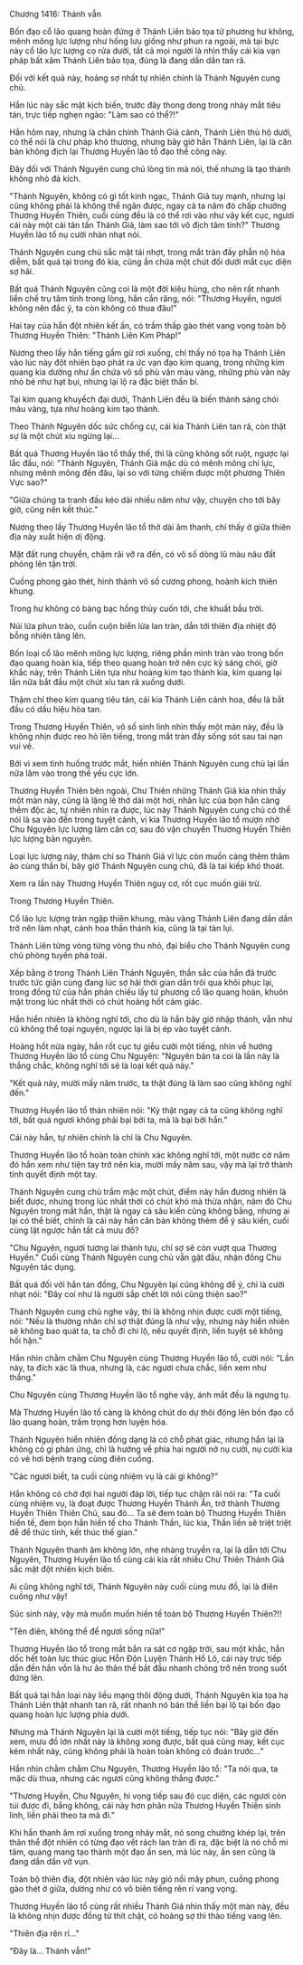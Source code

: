 




Chương 1416: Thánh vẫn


Bốn đạo cổ lão quang hoàn đứng ở Thánh Liên bảo tọa tứ phương hư không, mênh mông lực lượng như hồng lưu giống như phun ra ngoài, mà tại bực này cổ lão lực lượng cọ rửa dưới, tất cả mọi người là nhìn thấy cái kia vạn pháp bất xâm Thánh Liên bảo tọa, đúng là đang dần dần tan rã.

Đối với kết quả này, hoảng sợ nhất tự nhiên chính là Thánh Nguyên cung chủ.

Hắn lúc này sắc mặt kịch biến, trước đây thong dong trong nháy mắt tiêu tán, trực tiếp nghẹn ngào: "Làm sao có thể?!"

Hắn hôm nay, nhưng là chân chính Thánh Giả cảnh, Thánh Liên thủ hộ dưới, có thể nói là chư pháp khó thương, nhưng bây giờ hắn Thánh Liên, lại là căn bản không địch lại Thương Huyền lão tổ đạo thế công này.

Đây đối với Thánh Nguyên cung chủ lòng tin mà nói, thế nhưng là tạo thành không nhỏ đả kích.

"Thánh Nguyên, không có gì tốt kinh ngạc, Thánh Giả tuy mạnh, nhưng lại cũng không phải là không thể ngăn được, ngay cả ta năm đó chấp chưởng Thương Huyền Thiên, cuối cùng đều là có thể rơi vào như vậy kết cục, ngươi cái này một cái tân tấn Thánh Giả, làm sao tới vô địch tâm tính?" Thương Huyền lão tổ nụ cười nhàn nhạt nói.

Thánh Nguyên cung chủ sắc mặt tái nhợt, trong mắt tràn đầy phẫn nộ hỏa diễm, bất quá tại trong đó kia, cũng ẩn chứa một chút đối dưới mắt cục diện sợ hãi.

Bất quá Thánh Nguyên cũng coi là một đời kiêu hùng, cho nên rất nhanh liền chế trụ tâm tình trong lòng, hắn cắn răng, nói: "Thương Huyền, ngươi không nên đắc ý, ta còn không có thua đâu!"

Hai tay của hắn đột nhiên kết ấn, có trầm thấp gào thét vang vọng toàn bộ Thương Huyền Thiên: "Thánh Liên Kim Pháp!"

Nương theo lấy hắn tiếng gầm gừ rơi xuống, chỉ thấy nó tọa hạ Thánh Liên vào lúc này đột nhiên bạo phát ra ức vạn đạo kim quang, trong những kim quang kia dường như ẩn chứa vô số phù văn màu vàng, những phù văn này nhỏ bé như hạt bụi, nhưng lại lộ ra đặc biệt thần bí.

Tại kim quang khuyếch đại dưới, Thánh Liên đều là biến thành sáng chói màu vàng, tựa như hoàng kim tạo thành.

Theo Thánh Nguyên dốc sức chống cự, cái kia Thánh Liên tan rã, còn thật sự là một chút xíu ngừng lại...

Bất quá Thương Huyền lão tổ thấy thế, thì là cũng không sốt ruột, ngược lại lắc đầu, nói: "Thánh Nguyên, Thánh Giả mặc dù có mênh mông chi lực, nhưng mênh mông đến đâu, lại so với từng chiếm được một phương Thiên Vực sao?"

"Giữa chúng ta tranh đấu kéo dài nhiều năm như vậy, chuyện cho tới bây giờ, cũng nên kết thúc."

Nương theo lấy Thương Huyền lão tổ thở dài âm thanh, chỉ thấy ở giữa thiên địa này xuất hiện dị động.

Mặt đất rung chuyển, chậm rãi vỡ ra đến, có vô số dòng lũ màu nâu đất phóng lên tận trời.

Cuồng phong gào thét, hình thành vô số cương phong, hoành kích thiên khung.

Trong hư không có bàng bạc hồng thủy cuốn tới, che khuất bầu trời.

Núi lửa phun trào, cuồn cuộn biển lửa lan tràn, dẫn tới thiên địa nhiệt độ bỗng nhiên tăng lên.

Bốn loại cổ lão mênh mông lực lượng, riêng phần mình tràn vào trong bốn đạo quang hoàn kia, tiếp theo quang hoàn trở nên cực kỳ sáng chói, giờ khắc này, trên Thánh Liên tựa như hoàng kim tạo thành kia, kim quang lại lần nữa bắt đầu một chút xíu tan rã xuống dưới.

Thậm chí theo kim quang tiêu tán, cái kia Thánh Liên cánh hoa, đều là bắt đầu có dấu hiệu hòa tan.

Trong Thương Huyền Thiên, vô số sinh linh nhìn thấy một màn này, đều là không nhịn được reo hò lên tiếng, trong mắt tràn đầy sống sót sau tai nạn vui vẻ.

Bởi vì xem tình huống trước mắt, hiển nhiên Thánh Nguyên cung chủ lại lần nữa lâm vào trong thế yếu cực lớn.

Thương Huyền Thiên bên ngoài, Chư Thiên những Thánh Giả kia nhìn thấy một màn này, cũng là lặng lẽ thở dài một hơi, nhãn lực của bọn hắn càng thêm độc ác, tự nhiên nhìn ra được, lúc này Thánh Nguyên cung chủ có thể nói là sa vào đến trong tuyệt cảnh, vị kia Thương Huyền lão tổ mượn nhờ Chu Nguyên lực lượng làm căn cơ, sau đó vận chuyển Thương Huyền Thiên lực lượng bản nguyên.

Loại lực lượng này, thậm chí so Thánh Giả vĩ lực còn muốn càng thêm thâm ảo cùng thần bí, bây giờ Thánh Nguyên cung chủ, đã là tai kiếp khó thoát.

Xem ra lần này Thương Huyền Thiên nguy cơ, rốt cục muốn giải trừ.

Trong Thương Huyền Thiên.

Cổ lão lực lượng tràn ngập thiên khung, màu vàng Thánh Liên đang dần dần trở nên làm nhạt, cánh hoa thần thánh kia, cũng là tại tàn lụi.

Thánh Liên từng vòng từng vòng thu nhỏ, đại biểu cho Thánh Nguyên cung chủ phòng tuyến phá toái.

Xếp bằng ở trong Thánh Liên Thánh Nguyên, thần sắc của hắn đã trước trước tức giận cùng đang lúc sợ hãi thời gian dần trôi qua khôi phục lại, trong đồng tử của hắn phản chiếu lấy tứ phương cổ lão quang hoàn, khuôn mặt trong lúc nhất thời có chút hoảng hốt cảm giác.

Hắn hiển nhiên là không nghĩ tới, cho dù là hắn bây giờ nhập thánh, vẫn như cũ không thể toại nguyện, ngược lại là bị ép vào tuyệt cảnh.

Hoảng hốt nửa ngày, hắn rốt cục tự giễu cười một tiếng, nhìn về hướng Thương Huyền lão tổ cùng Chu Nguyên: "Nguyên bản ta coi là lần này là thắng chắc, không nghĩ tới sẽ là loại kết quả này."

"Kết quả này, mười mấy năm trước, ta thật đúng là làm sao cũng không nghĩ đến."

Thương Huyền lão tổ thản nhiên nói: "Kỳ thật ngay cả ta cũng không nghĩ tới, bất quá ngươi không phải bại bởi ta, mà là bại bởi hắn."

Cái này hắn, tự nhiên chính là chỉ là Chu Nguyên.

Thương Huyền lão tổ hoàn toàn chính xác không nghĩ tới, một nước cờ năm đó hắn xem như tiện tay trở nên kia, mười mấy năm sau, vậy mà lại trở thành tính quyết định một tay.

Thánh Nguyên cung chủ trầm mặc một chút, điểm này hắn đương nhiên là biết được, nhưng trong lúc nhất thời có chút khó mà thừa nhận, năm đó Chu Nguyên trong mắt hắn, thật là ngay cả sâu kiến cũng không bằng, nhưng ai lại có thể biết, chính là cái này hắn căn bản không thèm để ý sâu kiến, cuối cùng lật ngược hắn tất cả mưu đồ?

"Chu Nguyên, ngươi tương lai thành tựu, chỉ sợ sẽ còn vượt qua Thương Huyền." Cuối cùng Thánh Nguyên cung chủ vẫn gật đầu, nhận đồng Chu Nguyên tác dụng.

Bất quá đối với hắn tán đồng, Chu Nguyên lại cũng không để ý, chỉ là cười nhạt nói: "Đây coi như là người sắp chết lời nói cũng thiện sao?"

Thánh Nguyên cung chủ nghe vậy, thì là không nhịn được cười một tiếng, nói: "Nếu là thường nhân chỉ sợ thật đúng là như vậy, nhưng này hiển nhiên sẽ không bao quát ta, ta chỗ đi chi lộ, nếu quyết định, liền tuyệt sẽ không hối hận."

Hắn nhìn chằm chằm Chu Nguyên cùng Thương Huyền lão tổ, cười nói: "Lần này, ta đích xác là thua, nhưng là, các ngươi chưa chắc, liền xem như thắng."

Chu Nguyên cùng Thương Huyền lão tổ nghe vậy, ánh mắt đều là ngưng tụ.

Mà Thương Huyền lão tổ càng là không chút do dự thôi động lên bốn đạo cổ lão quang hoàn, trầm trọng hơn luyện hóa.

Thánh Nguyên hiển nhiên đồng dạng là có chỗ phát giác, nhưng hắn lại là không có gì phản ứng, chỉ là hướng về phía hai người nở nụ cười, nụ cười kia có vẻ hơi bệnh trạng cùng điên cuồng.

"Các ngươi biết, ta cuối cùng nhiệm vụ là cái gì không?"

Hắn không có chờ đợi hai người đáp lời, tiếp tục chậm rãi nói ra: "Ta cuối cùng nhiệm vụ, là đoạt được Thương Huyền Thánh Ấn, trở thành Thương Huyền Thiên Thiên Chủ, sau đó... Ta sẽ đem toàn bộ Thương Huyền Thiên hiến tế, đem bọn hắn hiến tế cho Thánh Thần, lúc kia, Thần liền sẽ triệt triệt để để thức tỉnh, kết thúc thế gian."

Thánh Nguyên thanh âm không lớn, nhẹ nhàng truyền ra, lại là dẫn tới Chu Nguyên, Thương Huyền lão tổ cùng cái kia rất nhiều Chư Thiên Thánh Giả sắc mặt đột nhiên kịch biến.

Ai cũng không nghĩ tới, Thánh Nguyên này cuối cùng mưu đồ, lại là điên cuồng như vậy!

Súc sinh này, vậy mà muốn muốn hiến tế toàn bộ Thương Huyền Thiên?!!

"Tên điên, không thể để ngươi sống nữa!"

Thương Huyền lão tổ trong mắt bắn ra sát cơ ngập trời, sau một khắc, hắn dốc hết toàn lực thúc giục Hỗn Độn Luyện Thánh Hồ Lô, cái này trực tiếp dẫn đến hắn vốn là hư ảo thân thể bắt đầu nhanh chóng trở nên trong suốt đứng lên.

Bất quá tại hắn loại này liều mạng thôi động dưới, Thánh Nguyên kia tọa hạ Thánh Liên thật nhanh tan rã, rất nhanh nó bản thể liền bại lộ tại bốn đạo quang hoàn lực lượng phía dưới.

Nhưng mà Thánh Nguyên lại là cười một tiếng, tiếp tục nói: "Bây giờ đến xem, mưu đồ lớn nhất này là không xong được, bất quá cũng may, kết cục kém nhất này, cũng không phải là hoàn toàn không có đoán trước..."

Hắn nhìn chằm chằm Chu Nguyên, Thương Huyền lão tổ: "Ta nói qua, ta mặc dù thua, nhưng các ngươi cũng không thắng được."

"Thương Huyền, Chu Nguyên, hi vọng tiếp sau đó cục diện, các ngươi còn túi được đi, bằng không, cái này hơn phân nửa Thương Huyền Thiên sinh linh, liền phải theo ta mà đi."

Khi hắn thanh âm rơi xuống trong nháy mắt, nó song chưởng khép lại, trên thân thể đột nhiên có từng đạo vết rách lan tràn đi ra, đặc biệt là nó chỗ mi tâm, quang mang tạo thành một đạo ấn sen, mà lúc này, ấn sen cũng là đang dần dần vỡ vụn.

Toàn bộ thiên địa, đột nhiên vào lúc này gió nổi mây phun, cuồng phong gào thét ở giữa, dường như có vô biên tiếng rên rỉ vang vọng.

Thương Huyền lão tổ cùng rất nhiều Thánh Giả nhìn thấy một màn này, đều là không nhịn được đồng tử thít chặt, có hoảng sợ thì thào tiếng vang lên.

"Thiên địa rên rỉ..."

"Đây là... Thánh vẫn!"




